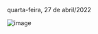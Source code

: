 quarta-feira, 27 de abril/2022

![image](https://user-images.githubusercontent.com/87860884/165643900-1273c641-557f-480c-9f91-bce3c98921ad.png)
